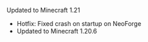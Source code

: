 Updated to Minecraft 1.21

- Hotfix: Fixed crash on startup on NeoForge
- Updated to Minecraft 1.20.6